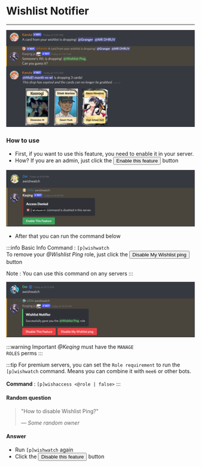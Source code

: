 # Wishlist Notifier
----

![Wishlist Notifier](/img/features/wish2.png)

### How to use
- First, if you want to use this feature, you need to enable it in your server.
- How? If you are an admin, just click the <button class="btn btn-success">Enable this feature</button>
button

![Wishlist Notifier](/img/features/wish3.png)

- After that you can run the command below

:::info Basic Info
Command : `[p]wishwatch` <br />
To remove your *@Wishlist Ping* role, just click the <button class="btn btn-danger">Disable My Wishlist ping</button> button

Note : You can use this command on any servers
:::

![](/img/features/wish.png ':size=100%')

:::warning Important
*@Keqing* must have the <code>MANAGE ROLES</code> perms
:::

:::tip
For premium servers, you can set the `Role requirement` to run the `[p]wishwatch` command. Means you can combine it with `mee6` or other bots. <br/><br/>
**Command** : `[p]wishaccess <@role | false>`
:::

#### Random question
> "How to disable Wishlist Ping?"
>
> — *Some random owner*

#### Answer
- Run `[p]wishwatch` again
- Click the <button class="btn btn-danger">Disable this feature</button> button